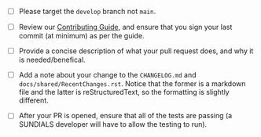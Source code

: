 
<!-- Thank you for your interest in contributing to SUNDIALS. A pull request to SUNDIALS requires the following steps to be completed -->

- [ ] Please target the `develop` branch not `main`.
- [ ] Review our [Contributing Guide](https://github.com/LLNL/sundials/blob/main/CONTRIBUTING.md), and ensure that you sign your last commit (at minimum) as per the guide.
- [ ] Provide a concise description of what your pull request does, and why it is needed/benefical.
- [ ] Add a note about your change to the `CHANGELOG.md` and `docs/shared/RecentChanges.rst`. Notice that the former is a markdown file and the latter is reStructuredText, so the formatting is slightly different.
- [ ] After your PR is opened, ensure that all of the tests are passing (a SUNDIALS developer will have to allow the testing to run).

